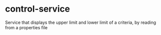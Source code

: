 # control-service
Service that displays the upper limit and lower limit of a criteria, by reading from a properties file

